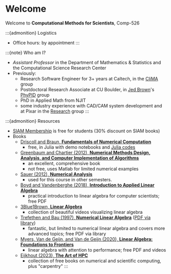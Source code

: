 # Welcome

Welcome to **Computational Methods for Scientists**, Comp-526

:::{admonition} Logistics
* Office hours: by appointment
:::

:::{note} Who am I?
- _Assistant Professor_ in the Department of Mathematics & Statistics and the Computational Science Research Center
- Previously:
  * Research Software Engineer for 3+ years at Caltech, in the [CliMA](https://clima.caltech.edu/) group
  * Postdoctoral Research Associate at CU Boulder, in [Jed Brown](https://jedbrown.org/)'s [PhyPID](https://phypid.org/) group
  * PhD in Applied Math from NJIT
  * some industry experience with CAD/CAM system development and at Pixar in the [Research](https://graphics.pixar.com/research/) group
:::


:::{admonition} Resources

* [SIAM Membership](http://www.siam.org/students/memberships.php) is free for students (30% discount on SIAM books)
* Books
  * [Driscoll and Braun, **Fundamentals of Numerical Computation**](https://tobydriscoll.net/fnc-julia/)
    * free, in Julia with demo notebooks and [Julia codes](https://github.com/fncbook/FundamentalsNumericalComputation.jl?tab=readme-ov-file)
  * [Greenbaum and Chartier (2012), **Numerical Methods Design, Analysis, and Computer Implementation of Algorithms**](https://press.princeton.edu/titles/9763.html)
    * an excellent, comprehensive book
    * not free, uses Matlab for limited numerical examples
  * [Sauer (2012), **Numerical Analysis**](https://www.pearson.com/us/higher-education/program/Sauer-Numerical-Analysis-2nd-Edition/PGM223463.html)
    * used for this course in other semesters.
  * [Boyd and Vandenberghe (2018), **Introduction to Applied Linear Algebra**](https://web.stanford.edu/~boyd/vmls/)
    * practical introduction to linear algebra for computer scientists; free PDF
  * [3Blue1Brown, **Linear Algebra**](https://www.3blue1brown.com/topics/linear-algebra)
    * collection of beautiful videos visualizing linear algebra
  * [Trefethen and Bau (1997), **Numerical Linear Algebra**](http://bookstore.siam.org/ot50/) ([PDF via library](http://libraries.colorado.edu/record=b8207383~S3))
    * fantastic, but limited to numerical linear algebra and covers more advanced topics; free PDF via library
  * [Myers, Van de Geijn, and Van de Geijn (2020), **Linear Algebra: Foundations to Frontiers**](http://www.ulaff.net/downloads.html)
    * linear algebra with attention to performance; free PDF and videos
  * [Eijkhout (2023), **The Art of HPC**](https://theartofhpc.com/)
    * collection of free books on numerical and scientific computing, plus "carpentry"
:::
